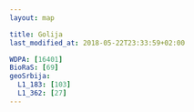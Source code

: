 ```yaml
---
layout: map

title: Golija
last_modified_at: 2018-05-22T23:33:59+02:00

WDPA: [16401]
BioRaS: [69]
geoSrbija:
  L1_183: [103]
  L1_362: [27]
---
```

